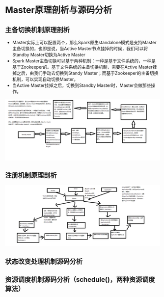 # Master原理剖析与源码分析



## 主备切换机制原理剖析

- Master实际上可以配置两个，那么Spark原生standalone模式是支持Master主备切换的，也即是说，当Active Master节点挂掉的时候，我们可以将Standby Master切换为Active Master
- Spark Master主备切换可以基于两种机制：一种是基于文件系统的，一种是基于Zookeeper的。基于文件系统的主备切换机制，需要在Active Master挂掉之后，由我们手动去切换到Standy Master；而基于Zookeeper的主备切换机制，可以实现自动切换Master。
- 当Active Master挂掉之后，切换到Standby Master时，Master会做那些操作。

![](img/主备切换机制原理剖析.png)

## 注册机制原理剖析

![](img/注册机制原理剖析.png)

## 状态改变处理机制源码分析



## 资源调度机制源码分析（schedule()，两种资源调度算法）

